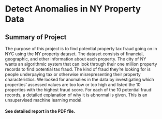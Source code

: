 # Detect Anomalies in NY Property Data

## Summary of Project
The purpose of this project is to find potential property tax fraud going on in NYC using the NY property dataset. The dataset consists of financial, geographic, and other information about each property. The city of NY wants an algorithmic system that can look through their one million property records to find potential tax fraud. The kind of fraud they’re looking for is people underpaying tax or otherwise misrepresenting their property characteristics. We looked for anomalies in the data by investigating which properties’ assessed values are too low or too high and listed the 10 properties with the highest fraud score. For each of the 10 potential fraud records, a detailed explanation of why it is abnormal is given. This is an unsupervised machine learning model. 

#### See detailed report in the PDF file.
